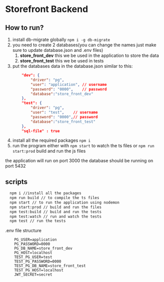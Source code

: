 # Storefront Backend 

## How to run?
1. install db-migrate globally `npm i -g db-migrate`
1. you need to create 2 databases(you can change the names just make sure to update database.json and .env files)
    1. **store_front_dev** this we be used in the application to store the data  
    1. **store_front_test** this we be used in tests
1. put the databases data in the database.json
   similar to this:
    ```json
        "dev": {
            "driver": "pg",
            "user": "application", // username
            "password": "0000",    // password
            "database":"store_front_dev"
        },
        "test": {
            "driver": "pg",
            "user": "test",    // username
            "password": "0000",// password
            "database":"store_front_test"
        },
        "sql-file" : true

    ```
1. install all the required packages `npm i`
1. run the program either with  `npm start` to watch the ts files
or  `npm run start:prod` build and run the js files

the application will run on port 3000
the database should be running on port 5432
## scripts
```bash
  npm i //install all the packages
  npm run build // to compile the ts files
  npm start // to run the application using nodemon
  npm start:prod // build and run the files
  npm test:build // build and run the tests
  npm test:watch // run and watch the tests
  npm test // run the tests
```

.env file structure 
```env
    PG_USER=application
    PG_PASSWORD=0000
    PG_DB_NAME=store_front_dev
    PG_HOST=localhost
    TEST_PG_USER=test
    TEST_PG_PASSWORD=0000
    TEST_PG_DB_NAME=store_front_test
    TEST_PG_HOST=localhost
    JWT_SECRET=secret
```